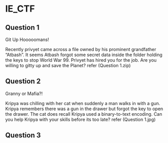 # IE_CTF

## Question 1
Git Up Hooooomans!

Recently privyet came across a file owned by his prominent grandfather “Atbash”. It seems Atbash forgot some secret data inside the folder holding the keys to stop World War 99. Privyet has hired you for the job. Are you willing to gitty up and save the Planet?
refer (Question 1.zip)


## Question 2
Granny or Mafia?!

Kripya was chilling with her cat when suddenly a man walks in with a gun. Kripya remembers there was a gun in the drawer but forgot the key to open the drawer. The cat does recall Kripya used a binary-to-text encoding. Can you help Kripya with your skills before its too late? 
refer (Question 1.jpg)

## Question 3
